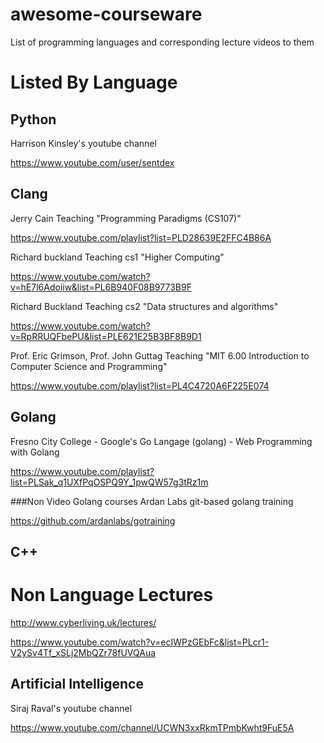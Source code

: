 # awesome-courseware
List of programming languages and corresponding lecture videos to them


# Listed By Language

## Python
Harrison Kinsley's youtube channel

https://www.youtube.com/user/sentdex

## Clang

Jerry Cain Teaching "Programming Paradigms (CS107)" 

https://www.youtube.com/playlist?list=PLD28639E2FFC4B86A

Richard buckland Teaching cs1 "Higher Computing"

https://www.youtube.com/watch?v=hE7l6Adoiiw&list=PL6B940F08B9773B9F

Richard Buckland Teaching cs2 "Data structures and algorithms"

https://www.youtube.com/watch?v=RpRRUQFbePU&list=PLE621E25B3BF8B9D1

Prof. Eric Grimson, Prof. John Guttag Teaching "MIT 6.00 Introduction to Computer Science and Programming"

https://www.youtube.com/playlist?list=PL4C4720A6F225E074

## Golang
Fresno City College - Google's Go Langage (golang) - Web Programming with Golang

https://www.youtube.com/playlist?list=PLSak_q1UXfPqOSPQ9Y_1pwQW57g3tRz1m

###Non Video Golang courses
Ardan Labs git-based golang training

https://github.com/ardanlabs/gotraining

## C++

# Non Language Lectures

http://www.cyberliving.uk/lectures/

https://www.youtube.com/watch?v=ecIWPzGEbFc&list=PLcr1-V2ySv4Tf_xSLj2MbQZr78fUVQAua

## Artificial Intelligence

Siraj Raval's youtube channel

https://www.youtube.com/channel/UCWN3xxRkmTPmbKwht9FuE5A



